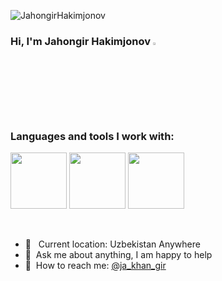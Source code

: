 

<p align="left"> <img src="https://komarev.com/ghpvc/?username=JahongirHakimjonov&label=Profile%20views&color=0e75b6&style=flat" alt="JahongirHakimjonov" /> </p>

### Hi, I'm Jahongir Hakimjonov <img src="https://media.giphy.com/media/hvRJCLFzcasrR4ia7z/giphy.gif" width="3%">


### Languages and tools I work with:

<code><img src="https://pluspng.com/img-png/python-logo-png-big-image-png-2400.png" width="90px"></code>
<code><img src="https://pluspng.com/img-png/python-logo-png-big-image-png-2400.png" width="90px"></code>
<code><img src="https://www.vectorlogo.zone/util/preview.html?image=/logos/postgresql/postgresql-icon.svg" width="90px"></code>



<br />

- 📍 &nbsp; Current location: Uzbekistan Anywhere
- 📝&nbsp; Ask me about anything, I am happy to help
- 📨&nbsp; How to reach me: [@ja_khan_gir](https://instagram.com/ja_khan_gir)
